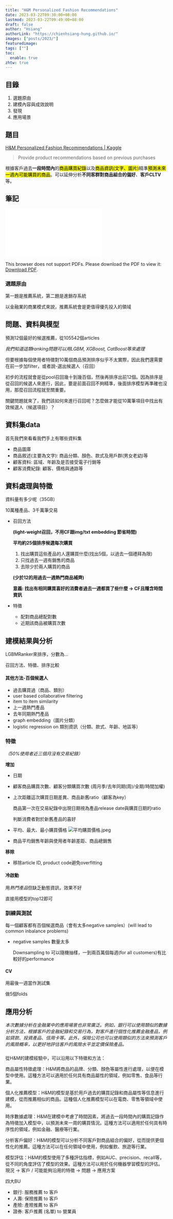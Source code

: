 ```yaml
---
title: "H&M Personalized Fashion Recommendations"
date: 2023-03-22T09:30:00+08:00
lastmod: 2023-03-22T09:49:00+08:00
draft: false
author: "Hsiang"
authorLink: "https://chienhsiang-hung.github.io/"
images: ["posts/2023/"]
featuredimage: 
tags: [""]
toc:
  enable: true
zhtw: true
---
```

## 目錄
1. 選題原由
2. 建模內容與成效說明
3. 發現
4. 應用場景

## 題目
[H&M Personalized Fashion Recommendations | Kaggle](https://www.kaggle.com/competitions/h-and-m-personalized-fashion-recommendations/overview)

> Provide product recommendations based on previous purchases

根據客戶過去**一段時間內**的<mark>商品購買紀錄</mark>以及<mark>商品資訊(文字、圖片)</mark>精準<mark>預測未來一週內可能購買的商品</mark>。可以延伸分析**不同客群對商品組合的偏好**、**客戶CLTV**等。

## 筆記
<object data="H&M%20Personalized%20Fashion%20Recommendations.pdf" type="application/pdf" width="100%" height="600px">
    <embed src="H&M%20Personalized%20Fashion%20Recommendations.pdf">
        <p>This browser does not support PDFs. Please download the PDF to view it: <a href="H&M%20Personalized%20Fashion%20Recommendations.pdf">Download PDF</a>.</p>
    </embed>
</object>

### 選題原由
第一題是推薦系統，第二題是進銷存系統

以金融業的商業模式來說，推薦系統會是更值得優先投入的領域

## 問題、資料與模型
預測12個最好的候選推薦，從105542個articles

*我們知道這類ranking問題可以用LGBM, XGBoost, CatBoost等來處理*

但要根據每個使用者特徵對10萬個商品預測排序似乎不太實際，因此我們還需要在前一步加filter，或者說-選出候選人（召回）

初步的流程就會是從pool召回幾十到幾百個，然後再排序出前12個。因為排序是從召回的候選人來進行，因此，要是前面召回不夠精準，後面排序模型再準確也沒用，那麼召回流程就至關重要。

關鍵問題就來了，我們該如何來進行召回呢？怎麼做才能從10萬筆項目中找出有效候選人（候選項目）？

## 資料集data
首先我們來看看我們手上有哪些資料集
- 商品圖庫
- 商品敘述(主要為文字): 商品分類、顏色、款式及用戶群(男女老幼)等
- 顧客資料: 區域、年齡及是否接受電子行銷等
- 顧客消費紀錄: 顧客、價格與通路等

## 資料處理與特徵
資料量有多少呢（35GB）

10萬種產品、3千萬筆交易
- 召回方法

  **(light-weight召回，不用CF跟img/txt embedding 節省時間)**

  **平均約25個排序候選每次購買** 
  1. 找出購買這些產品的人還購買什麼(找出5個，以過去一個禮拜為限)
  2. 只找過去一週有銷售的商品
  3. 去除少於兩人購買的商品

  **(少於12的用過去一週熱門商品補齊)**

  **意義: 找出有相同購買喜好的消費者過去一週都買了些什麼 -> CF且隱含時間資訊**

- 特徵
  - 配對商品總配對數
  - 近期該商品被購買次數

## 建模結果與分析
LGBMRanker來排序，分數為...

召回方法、特徵、排序比較




#### 其他方法-百個候選人
- 過去購買過（商品、類別）
- user based collaborative filtering
- item to item similarity
- 上一週熱門產品
- 去年同期熱門產品
- graph embedding（圖片分類）
- logistic regression on 類別資訊（分類、款式、年齡、地區等）

### 特徵
*（50%使用者近三個月沒有交易紀錄）*

**增加**
- 日期
- 顧客商品購買次數、顧客分類購買次數 (周月季/去年同期(周)/全期/時間加權)
- 上次距離這次購買日期差異、商品新舊ratio（顧客為key）

  商品第一次在交易紀錄中出現日期視為產品release date與購買日期的ratio

  判斷消費者對於新舊產品的喜好

- 平均、最大、最小購買價格
![平均購買價格.jpeg](平均購買價格.jpeg "平均購買價格.jpeg")
- 商品平均銷售年齡與使用者年齡差距、商品總銷售

**移除**
- 移除article ID, product code避免overfitting

#### 冷啟動
用*熱門產品*但缺乏動態資訊，效果不好

直接用模型的top12即可

### 訓練與測試
每一個顧客都有百個候選商品（會有太多negative samples）(will lead to common inbalance problems)
- negative samples 數量太多

  Downsampling to 可以隨機抽樣，一到兩百萬個每週(for all customers)有比較好的performance

#### CV
用最後一週當作測試集

做5個folds

## 應用分析
*本次數據分析在金融業中的應用場景也非常廣泛。例如，銀行可以使用類似的數據分析方法，根據客戶的金融紀錄和交易行為，對客戶進行個性化推薦金融產品，例如貸款、投資產品、信用卡等。此外，保險公司也可以使用類似的方法來預測客戶的風險概率，以更好地評估客戶的風險水平並定價保險產品。*
###
從H&M的建模經驗中，可以沿用以下特徵和方法：

商品屬性特徵處理：H&M將商品的品牌、分類、顏色等屬性進行處理，以便在模型中使用。這種方法可以適用於任何具有商品屬性的領域，例如零售、食品等行業。

個人化推薦模型：H&M的模型是基於用戶過去的購買記錄和商品屬性等信息進行建模，從而推薦相似的商品。這種個人化推薦模型可以在電商、零售等領域中使用。

時序數據處理：H&M在建模中考慮了時間因素，將過去一段時間內的購買記錄作為特徵加入模型中，以預測未來一周的購買情況。這種方法可以適用於任何具有時序性的領域，例如金融、醫療等行業。

分析客戶偏好：H&M的模型可以分析不同客戶對商品組合的偏好，從而提供更個性化的推薦。這種方法可以在任何領域中使用，例如餐飲、旅遊等行業。

模型評估：H&M的模型使用了多種評估指標，例如AUC、precision、recall等，從不同的角度評估了模型的效果。這種方法可以用於任何機器學習模型的評估。
現況 -> 客戶 / 可能能夠沿用的特徵 -> 問題 -> 應用方案

四大BU
- 銀行: 服務推薦 to 客戶
- 人壽: 保險推薦 to 客戶
- 產險: 產險推薦 to 客戶
- 證券: 客戶推薦 (名單) to 營業員
